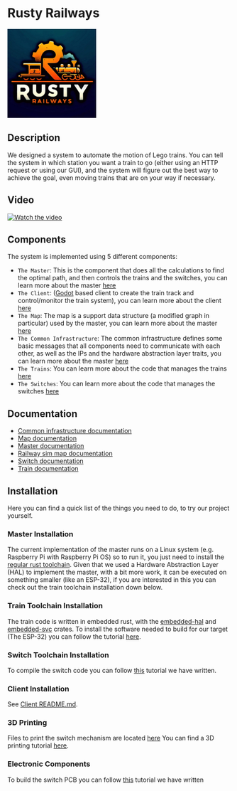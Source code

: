 # Rusty Railways

<img alt="Rusty Railways Logo" src="imgs/logo.png" width="200" height="200">

## Description

We designed a system to automate the motion of Lego trains.
You can tell the system in which station you want a train to go (either using an HTTP request or using our GUI),
and the system will figure out the best way to achieve the goal, even moving trains that are on your
way if necessary. 

## Video

[![Watch the video](https://img.youtube.com/vi/J4SjKY6N7vM/0.jpg)](https://youtu.be/J4SjKY6N7vM)

## Components

The system is implemented using 5 different components:

 - `The Master`: This is the component that does all the calculations to find the optimal path, and then controls the trains and the switches, you can learn more about the master [here](./master/readme.md)
 - `The Client`: ([Godot](https://godotengine.org/) based client to create the train track and control/monitor the train system), you can learn more about the client [here](./client/README.md)
 - `The Map`: The map is a support data structure (a modified graph in particular) used by the master, you can learn more about the master [here](./map/readme.md)
 - `The Common Infrastructure`: The common infrastructure defines some basic messages that all components need to communicate with each other, as well as the IPs and the hardware abstraction layer traits, you can learn more about the master [here](./common_infrastructure/readme.md)
 - `The Trains`: You can learn more about the code that manages the trains [here](./train/rust/readme.md)
 - `The Switches`: You can learn more about the code that manages the switches [here](./switch/readme.md)

## Documentation

- [Common infrastructure documentation](https://mrlakige.github.io/rusty_railways/common_infrastructure/doc/common_infrastructure/index.html)
- [Map documentation](https://mrlakige.github.io/rusty_railways/map/doc/map/index.html)
- [Master documentation](https://mrlakige.github.io/rusty_railways/master/doc/master/index.html)
- [Railway sim map documentation](https://mrlakige.github.io/rusty_railways/railway_sim_map/doc/railway_sim_map/index.html)<br>
- [Switch documentation](https://mrlakige.github.io/rusty_railways/switch/html/index.html)<br>
- [Train documentation](https://mrlakige.github.io/rusty_railways/train/doc/locomotive/index.html)<br>

## Installation

Here you can find a quick list of the things you need to do, to try our project yourself.

### Master Installation
The current implementation of the master runs on a Linux system (e.g. Raspberry Pi with Raspberry Pi OS) so to run it, you just need to install the [regular rust toolchain](https://www.rust-lang.org/tools/install).
Given that we used a Hardware Abstraction Layer (HAL) to implement the master, with a bit more work, it can be executed on something smaller (like an ESP-32), if you are interested in this you can check out the train toolchain installation down below. 

### Train Toolchain Installation
The train code is written in embedded rust, with the [embedded-hal](https://github.com/rust-embedded/embedded-hal) and [embedded-svc](https://github.com/esp-rs/embedded-svc/tree/master) crates. To install the software needed to build for our target (The ESP-32) you can follow the tutorial [here](https://github.com/esp-rs/esp-idf-template?tab=readme-ov-file#prerequisites).

### Switch Toolchain Installation
To compile the switch code you can follow [this](./switch/readme.md) tutorial we have written.

### Client Installation
See [Client README.md](https://github.com/MrLakige/rusty_railways/blob/main/client/README.md).

### 3D Printing
Files to print the switch mechanism are located [here](./switch/hardware/Switch_3D_print/)
You can find a 3D printing tutorial [here](https://all3dp.com/1/cura-tutorial-software-slicer-cura-3d/).  

### Electronic Components

To build the switch PCB you can follow [this](switch#pcb) tutorial we have written

